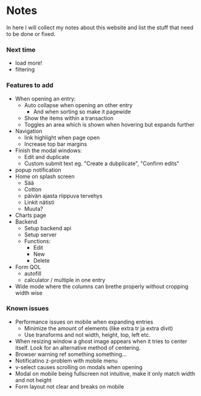 # Notes
In here I will collect my notes about this website and list the stuff that need to be done or fixed.

### Next time
- load more!
- filtering

### Features to add
- When opening an entry:
    - Auto collapse when opening an other entry
        - And when sorting so make it pagewide
    - Show the items within a transaction
    - Toggles an area which is shown when hovering but expands further
- Navigation
    - link highlight when page open
    - Increase top bar margins
- Finish the modal windows:
    - Edit and duplicate
    - Custom submit text eg. "Create a dubplicate", "Confirm edits"
- popup notification
- Home on splash screen
    - Sää
    - Cotton
    - päivän ajasta riippuva tervehys
    - Linkit nätisti
    - Muuta?
- Charts page
- Backend
    - Setup backend api
    - Setup server
    - Functions:
        - Edit
        - New
        - Delete
- Form QOL
    - autofill
    - calculator / multiple in one entry
- Wide mode where the columns can brethe properly without cropping width wise

### Known issues
- Performance issues on mobile when expanding entries
    - Minimize the amount of elements (like extra tr ja extra divit)
    - Use transforms and not width, height, top, left etc.
- When resizing window a ghost image appears when it tries to center itself. Look for an alternative method of centering.
- Browser warning ref something something...
- Notificatino z-problem with mobile menu
- v-select causes scrolling on modals when opening 
- Modal on mobile being fullscreen not intuitive, make it only match width and not height
- Form layout not clear and breaks on mobile